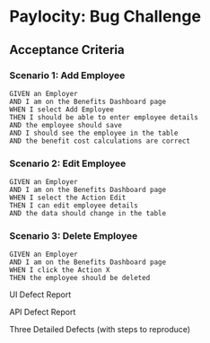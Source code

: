 # Paylocity: Bug Challenge

## Acceptance Criteria
### Scenario 1: Add Employee
    GIVEN an Employer
    AND I am on the Benefits Dashboard page
    WHEN I select Add Employee
    THEN I should be able to enter employee details
    AND the employee should save
    AND I should see the employee in the table
    AND the benefit cost calculations are correct

### Scenario 2: Edit Employee
    GIVEN an Employer
    AND I am on the Benefits Dashboard page
    WHEN I select the Action Edit
    THEN I can edit employee details
    AND the data should change in the table

### Scenario 3: Delete Employee
    GIVEN an Employer
    AND I am on the Benefits Dashboard page
    WHEN I click the Action X
    THEN the employee should be deleted


UI Defect Report

API Defect Report

Three Detailed Defects (with steps to reproduce)